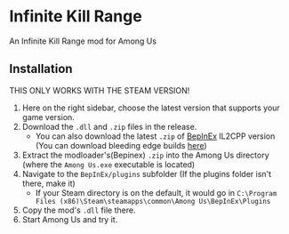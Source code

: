 # Infinite Kill Range
An Infinite Kill Range mod for Among Us

## Installation
THIS ONLY WORKS WITH THE STEAM VERSION!
1. Here on the right sidebar, choose the latest version that supports your game version.
2. Download the `.dll` and `.zip` files in the release.
	- You can also download the latest `.zip` of [BepInEx](https://github.com/BepInEx/BepInEx) IL2CPP version (You can download bleeding edge builds [here](https://builds.bepis.io/projects/bepinex_be))
3. Extract the modloader's(Bepinex) `.zip` into the Among Us directory (where the `Among Us.exe` executable is located)
4. Navigate to the `BepInEx/plugins` subfolder (If the plugins folder isn't there, make it)
	- If your Steam directory is on the default, it would go in `C:\Program Files (x86)\Steam\steamapps\common\Among Us\BepInEx\Plugins`
5. Copy the mod's `.dll` file there.
6. Start Among Us and try it.
